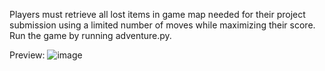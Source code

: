 Players must retrieve all lost items in game map needed for their project submission using a limited number of moves while maximizing their score.
Run the game by running adventure.py.

Preview:
![image](https://github.com/user-attachments/assets/1a5e17e2-ddd8-47f1-ade1-763eea9a8734)

